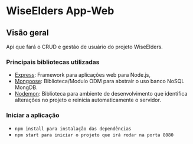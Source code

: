 # WiseElders App-Web

## Visão geral
Api que fará o CRUD e gestão de usuário do projeto WiseElders.

### Principais bibliotecas utilizadas
- [Express](https://expressjs.com/pt-br/): Framework para aplicações web para Node.js,
- [Mongoose](https://mongoosejs.com/): Biblioteca/Modulo ODM para abstrair o uso banco NoSQL MongDB. 
- [Nodemon](https://nodemon.io/): Biblioteca para ambiente de desenvolvimento que identifica alterações no projeto e reinicia automaticamente o servidor.

### Iniciar a aplicação
- `npm install para instalação das dependências`
- `npm start para iniciar o projeto que irá rodar na porta 8080`